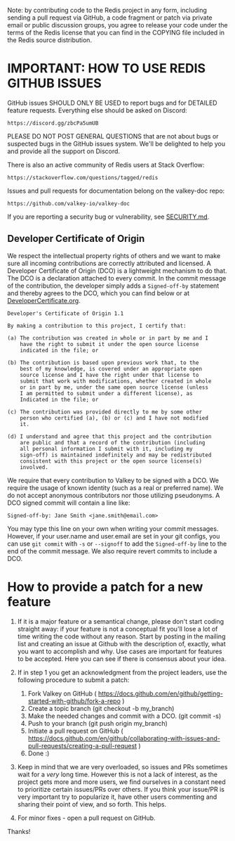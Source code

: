 Note: by contributing code to the Redis project in any form, including sending
a pull request via GitHub, a code fragment or patch via private email or
public discussion groups, you agree to release your code under the terms
of the Redis license that you can find in the COPYING file included in the Redis
source distribution.

# IMPORTANT: HOW TO USE REDIS GITHUB ISSUES

GitHub issues SHOULD ONLY BE USED to report bugs and for DETAILED feature
requests. Everything else should be asked on Discord:
      
    https://discord.gg/zbcPa5umUB

PLEASE DO NOT POST GENERAL QUESTIONS that are not about bugs or suspected
bugs in the GitHub issues system. We'll be delighted to help you and provide
all the support on Discord.

There is also an active community of Redis users at Stack Overflow:

    https://stackoverflow.com/questions/tagged/redis

Issues and pull requests for documentation belong on the valkey-doc repo:

    https://github.com/valkey-io/valkey-doc

If you are reporting a security bug or vulnerability, see [SECURITY.md](SECURITY.md).

## Developer Certificate of Origin

We respect the intellectual property rights of others and we want to make sure all incoming contributions are correctly attributed and licensed. A Developer Certificate of Origin (DCO) is a lightweight mechanism to do that. The DCO is a declaration attached to every commit. In the commit message of the contribution, the developer simply adds a `Signed-off-by` statement and thereby agrees to the DCO, which you can find below or at [DeveloperCertificate.org](http://developercertificate.org/).

```
Developer's Certificate of Origin 1.1

By making a contribution to this project, I certify that:

(a) The contribution was created in whole or in part by me and I
    have the right to submit it under the open source license
    indicated in the file; or

(b) The contribution is based upon previous work that, to the
    best of my knowledge, is covered under an appropriate open
    source license and I have the right under that license to
    submit that work with modifications, whether created in whole
    or in part by me, under the same open source license (unless
    I am permitted to submit under a different license), as
    Indicated in the file; or

(c) The contribution was provided directly to me by some other
    person who certified (a), (b) or (c) and I have not modified
    it.

(d) I understand and agree that this project and the contribution
    are public and that a record of the contribution (including
    all personal information I submit with it, including my
    sign-off) is maintained indefinitely and may be redistributed
    consistent with this project or the open source license(s)
    involved.
 ```

We require that every contribution to Valkey to be signed with a DCO. We require the usage of known identity (such as a real or preferred name). We do not accept anonymous contributors nor those utilizing pseudonyms. A DCO signed commit will contain a line like:

```
Signed-off-by: Jane Smith <jane.smith@email.com>
```
You may type this line on your own when writing your commit messages. However, if your user.name and user.email are set in your git configs, you can use `git commit` with `-s` or `--signoff` to add the `Signed-off-by` line to the end of the commit message. We also require revert commits to include a DCO.

# How to provide a patch for a new feature

1. If it is a major feature or a semantical change, please don't start coding
straight away: if your feature is not a conceptual fit you'll lose a lot of
time writing the code without any reason. Start by posting in the mailing list
and creating an issue at Github with the description of, exactly, what you want
to accomplish and why. Use cases are important for features to be accepted.
Here you can see if there is consensus about your idea.

2. If in step 1 you get an acknowledgment from the project leaders, use the following procedure to submit a patch:
    1. Fork Valkey on GitHub ( https://docs.github.com/en/github/getting-started-with-github/fork-a-repo )
    1. Create a topic branch (git checkout -b my_branch)
    1. Make the needed changes and commit with a DCO. (git commit -s)
    1. Push to your branch (git push origin my_branch)
    1. Initiate a pull request on GitHub ( https://docs.github.com/en/github/collaborating-with-issues-and-pull-requests/creating-a-pull-request )
    1. Done :)

3. Keep in mind that we are very overloaded, so issues and PRs sometimes wait
for a *very* long time. However this is not a lack of interest, as the project
gets more and more users, we find ourselves in a constant need to prioritize
certain issues/PRs over others. If you think your issue/PR is very important
try to popularize it, have other users commenting and sharing their point of
view, and so forth. This helps.

4. For minor fixes - open a pull request on GitHub.

Thanks!
